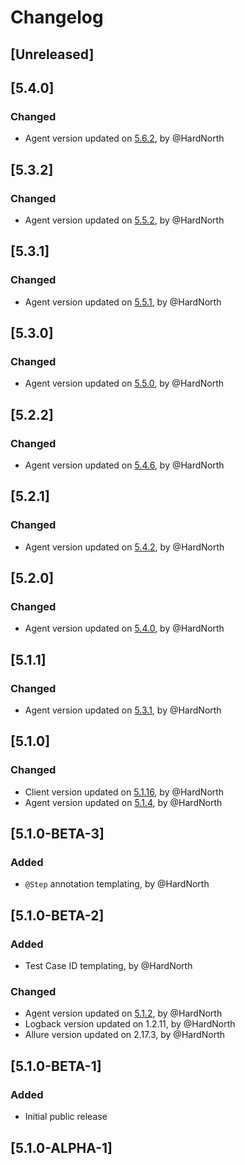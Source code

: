 # Changelog

## [Unreleased]

## [5.4.0]
### Changed
- Agent version updated on [5.6.2](https://github.com/reportportal/agent-java-testng/releases/tag/5.6.2), by @HardNorth

## [5.3.2]
### Changed
- Agent version updated on [5.5.2](https://github.com/reportportal/agent-java-testng/releases/tag/5.5.2), by @HardNorth

## [5.3.1]
### Changed
- Agent version updated on [5.5.1](https://github.com/reportportal/agent-java-testng/releases/tag/5.5.1), by @HardNorth

## [5.3.0]
### Changed
- Agent version updated on [5.5.0](https://github.com/reportportal/agent-java-testng/releases/tag/5.5.0), by @HardNorth

## [5.2.2]
### Changed
- Agent version updated on [5.4.6](https://github.com/reportportal/agent-java-testng/releases/tag/5.4.6), by @HardNorth

## [5.2.1]
### Changed
- Agent version updated on [5.4.2](https://github.com/reportportal/agent-java-testng/releases/tag/5.4.2), by @HardNorth

## [5.2.0]
### Changed
- Agent version updated on [5.4.0](https://github.com/reportportal/agent-java-testng/releases/tag/5.4.0), by @HardNorth

## [5.1.1]
### Changed
- Agent version updated on [5.3.1](https://github.com/reportportal/agent-java-testng/releases/tag/5.3.1), by @HardNorth

## [5.1.0]
### Changed
- Client version updated on [5.1.16](https://github.com/reportportal/client-java/releases/tag/5.1.16), by @HardNorth
- Agent version updated on [5.1.4](https://github.com/reportportal/agent-java-testng/releases/tag/5.1.4), by @HardNorth

## [5.1.0-BETA-3]
### Added
- `@Step` annotation templating, by @HardNorth

## [5.1.0-BETA-2]
### Added
- Test Case ID templating, by @HardNorth
### Changed
- Agent version updated on [5.1.2](https://github.com/reportportal/agent-java-testng/releases/tag/5.1.2), by @HardNorth
- Logback version updated on 1.2.11, by @HardNorth
- Allure version updated on 2.17.3, by @HardNorth

## [5.1.0-BETA-1]
### Added
- Initial public release

## [5.1.0-ALPHA-1]
